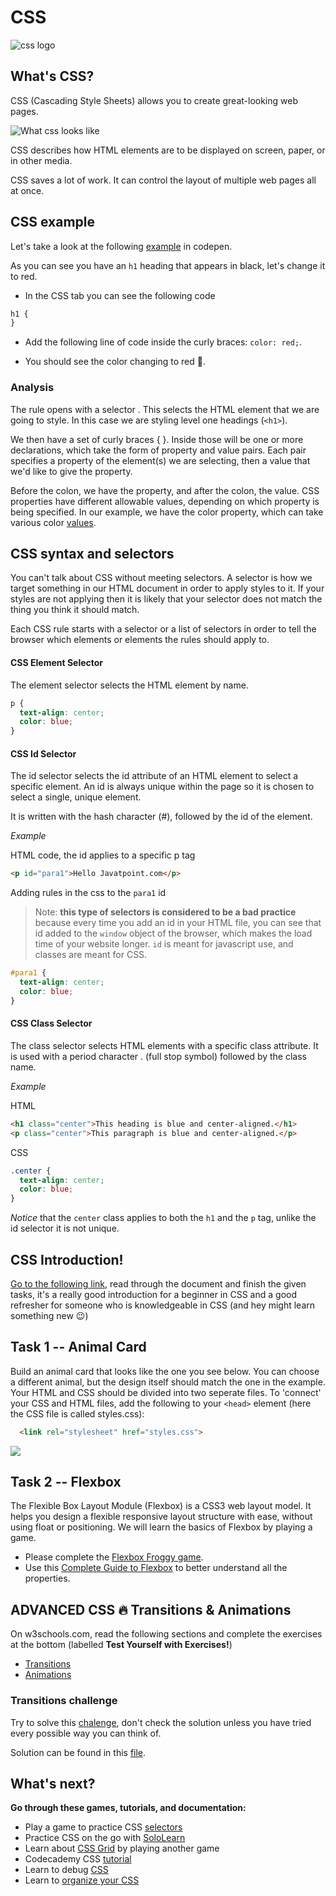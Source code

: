 # CSS

![css logo](https://user-images.githubusercontent.com/22002193/69540470-55a77800-0f8f-11ea-9898-0acd26043695.png)


## What's CSS?

CSS (Cascading Style Sheets) allows you to create great-looking web pages.

![What css looks like](https://user-images.githubusercontent.com/22002193/69540398-2c86e780-0f8f-11ea-9b64-812ed09956fc.jpg)

CSS describes how HTML elements are to be displayed on screen, paper, or in other media.

CSS saves a lot of work. It can control the layout of multiple web pages all at once.

## CSS example

Let's take a look at the following [example](https://codepen.io/shiryz/pen/VwwOBGa?editors=1100#0) in codepen.

As you can see you have an `h1` heading that appears in black, let's change it to red.

- In the CSS tab you can see the following code

```css
h1 {
}
```

- Add the following line of code inside the curly braces: `color: red;`.

- You should see the color changing to red :tada:.

### Analysis

The rule opens with a selector . This selects the HTML element that we are going to style. In this case we are styling level one headings (`<h1>`).

We then have a set of curly braces { }. Inside those will be one or more declarations, which take the form of property and value pairs. Each pair specifies a property of the element(s) we are selecting, then a value that we'd like to give the property.

Before the colon, we have the property, and after the colon, the value. CSS properties have different allowable values, depending on which property is being specified. In our example, we have the color property, which can take various color [values](https://developer.mozilla.org/en-US/docs/Learn/CSS/Building_blocks/Values_and_units#Color).

## CSS syntax and selectors

You can't talk about CSS without meeting selectors. A selector is how we target something in our HTML document in order to apply styles to it. If your styles are not applying then it is likely that your selector does not match the thing you think it should match.

Each CSS rule starts with a selector or a list of selectors in order to tell the browser which elements or elements the rules should apply to.

#### CSS Element Selector

The element selector selects the HTML element by name.

```css
p {
  text-align: center;
  color: blue;
}
```

#### CSS Id Selector

The id selector selects the id attribute of an HTML element to select a specific element. An id is always unique within the page so it is chosen to select a single, unique element.

It is written with the hash character (#), followed by the id of the element.

_Example_

HTML code, the id applies to a specific p tag

```html
<p id="para1">Hello Javatpoint.com</p>
```

Adding rules in the css to the `para1` id

> Note: **this type of selectors is considered to be a bad practice** because every time you add an id in your HTML file, you can see that id added to the `window` object of the browser, which makes the load time of your website longer. `id` is meant for javascript use, and classes are meant for CSS.

```css
#para1 {
  text-align: center;
  color: blue;
}
```

#### CSS Class Selector

The class selector selects HTML elements with a specific class attribute. It is used with a period character . (full stop symbol) followed by the class name.

_Example_

HTML

```html
<h1 class="center">This heading is blue and center-aligned.</h1>
<p class="center">This paragraph is blue and center-aligned.</p>
```

CSS

```css
.center {
  text-align: center;
  color: blue;
}
```

_Notice_ that the `center` class applies to both the `h1` and the `p` tag, unlike the id selector it is not unique.

## CSS Introduction!

[Go to the following link](./css-intro.md), read through the document and finish the given tasks, it's a really good introduction for a beginner in CSS and a good refresher for someone who is knowledgeable in CSS (and hey might learn something new :wink:)

## Task 1 -- Animal Card

Build an animal card that looks like the one you see below. You can choose a different animal, but the design itself should match the one in the example. Your HTML and CSS should be divided into two seperate files. To 'connect' your CSS and HTML files, add the following to your `<head>` element (here the CSS file is called styles.css):  

```html
  <link rel="stylesheet" href="styles.css">
  ```



![](https://i.imgur.com/zWfTYD1.png)

## Task 2 -- Flexbox

The Flexible Box Layout Module (Flexbox) is a CSS3 web layout model. It helps you design a flexible responsive layout structure with ease, without using float or positioning. We will learn the basics of Flexbox by playing a game.

* Please complete the [Flexbox Froggy game](https://flexboxfroggy.com/).
* Use this [Complete Guide to Flexbox](https://css-tricks.com/snippets/css/a-guide-to-flexbox/) to better understand all the properties.

## ADVANCED CSS :fire: Transitions & Animations

 On w3schools.com, read the following sections and complete the exercises at the bottom (labelled **Test Yourself with Exercises!**)

 - [Transitions](https://www.w3schools.com/css/css3_transitions.asp)
- [Animations](https://www.w3schools.com/css/css3_animations.asp)

### Transitions challenge 
Try to solve this [chalenge](https://codepen.io/jorgecardoso/post/1-css-transitions-and-animations#sec-exercise-1), don't check the solution unless you have tried every possible way you can think of.

Solution can be found in this [file]().
  
## What's next? 
**Go through these games, tutorials, and documentation:**

* Play a game to practice CSS [selectors](https://flukeout.github.io/)
* Practice CSS on the go with [SoloLearn](https://www.sololearn.com/Course/CSS/) 
* Learn about [CSS Grid](https://cssgridgarden.com/) by playing another game
* Codecademy CSS [tutorial](https://www.codecademy.com/learn/learn-css)
* Learn to debug [CSS](https://developer.mozilla.org/en-US/docs/Learn/CSS/Building_blocks/Debugging_CSS)
* Learn to [organize your CSS](https://developer.mozilla.org/en-US/docs/Learn/CSS/Building_blocks/Organizing) 
